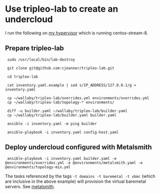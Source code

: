# Use tripleo-lab to create an undercloud

I run the following on
[my hypervisor](http://blog.johnlikesopenstack.com/2018/08/pc-for-tripleo-quickstart.html)
which is running centos-stream-8.

## Prepare tripleo-lab

```
 sudo /usr/local/bin/lab-destroy

 git clone git@github.com:cjeanner/tripleo-lab.git

 cd tripleo-lab

 cat inventory.yaml.example | sed s/IP_ADDRESS/127.0.0.1/g > inventory.yaml

 cp ~/wallaby/tripleo-lab/overrides.yml environments/overrides.yml
 cp ~/wallaby/tripleo-lab/topology-* environments/

 diff -u builder.yaml ~/wallaby/tripleo-lab/builder.yaml
 cp ~/wallaby/tripleo-lab/builder.yaml builder.yaml

 ansible -i inventory.yaml -m ping builder

 ansible-playbook -i inventory.yaml config-host.yaml
```

## Deploy undercloud configured with Metalsmith

```
 ansible-playbook -i inventory.yaml builder.yaml -e @environments/overrides.yml -e @environments/metalsmith.yaml -e @environments/topology-mix.yml
```

The tasks referenced by the tags `-t domains -t baremetal -t vbmc`
(which are inclusive in the above example) will provision the virtual
baremetal servers. See [metalsmith](../metalsmith/).

<!--
## Workarounds

I started getting the following when SSH'ing to a newly installed undercloud.
```
debug1: getpeername failed: Bad file descriptor
...
stdio forwarding failed
```
This started happening 10 Nov 2020 after updating TripleO lab from 9
Oct 2020. It's possibly related to these
https://github.com/cjeanner/tripleo-lab/commit/b874a9865158ad8afb39d4dba4d5b2bbc82c70b8
https://github.com/cjeanner/tripleo-lab/commit/224b7d06e93c5cbc8ece339f81bafd64f806b74b
I don't need that ssh config so I just remove out the undercloud section
```
grep -n '## BEGIN undercloud' .ssh/config
grep -n '## END undercloud' .ssh/config
sed -i -e '1,9d' .ssh/config
```

# https://bugs.launchpad.net/tripleo/+bug/1920215
sed -i s/tripleo_overcloud_node_import_introspect\\:\ false/tripleo_overcloud_node_import_introspect\\:\ true/g ~/.ansible/tripleo-operator-ansible/roles/tripleo_overcloud_node_import/defaults/main.yml

Because tripleo-ansible-operator imports ironic nodes
[without introspection](https://github.com/openstack/tripleo-operator-ansible/blob/master/roles/tripleo_overcloud_node_import/defaults/main.yml#L12)
I sometimes have tripleo-lab
[call it](https://github.com/cjeanner/tripleo-lab/blob/38f3ab758a75063d6fcabe8c24de1719fe2e29b8/roles/overcloud/tasks/baremetal.yaml#L61)
with `tripleo_overcloud_node_import_introspect: true`.

-->

